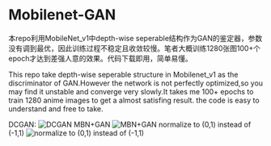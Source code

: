 # Mobilenet-GAN
本repo利用MobileNet_v1中depth-wise seperable结构作为GAN的鉴定器，参数没有调到最优，因此训练过程不稳定且收敛较慢。笔者大概训练1280张图100+个epoch才达到差强人意的效果。代码下载即用，简单易懂。

This repo take depth-wise seperable structure in Mobilenet_v1 as the discriminator of GAN.However the network is not perfectly optimized,so you may find it unstable and converge very slowly.It takes me 100+ epochs to train 1280 anime images to get a almost satisfing result. the code is easy to understand and free to take.

DCGAN:
![DCGAN](https://github.com/jasonrayshd/Mobilenet-GAN/blob/master/DCGAN.gif)
MBN+GAN
![MBN+GAN](https://github.com/jasonrayshd/Mobilenet-GAN/blob/master/Depth-Wise%20Seperable%20GAN.gif)
normalize to (0,1) instead of (-1,1)
![normalize to (0,1) instead of (-1,1)](https://github.com/jasonrayshd/Mobilenet-GAN/blob/master/%E5%BD%92%E4%B8%80%E5%8C%96%E5%88%B0(0%2C1).gif)
